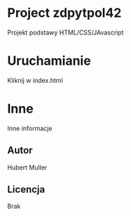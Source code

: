 # Project zdpytpol42

Projekt podstawy HTML/CSS/JAvascript

# Uruchamianie

Kliknij w index.html

# Inne

Inne informacje

## Autor

Hubert Muller

## Licencja

Brak
